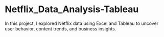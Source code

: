 # Netflix_Data_Analysis-Tableau
In this project, I explored Netflix data using Excel and Tableau to uncover user behavior, content trends, and business insights.
